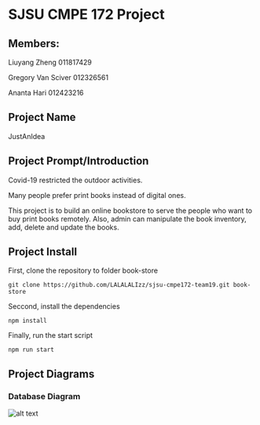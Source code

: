 # SJSU CMPE 172 Project


## Members:

Liuyang Zheng <Vincent> 011817429

Gregory Van Sciver 012326561

Ananta Hari 012423216

## Project Name

JustAnIdea <Online Bookstore>

## Project Prompt/Introduction

Covid-19 restricted the outdoor activities.

Many people prefer print books instead of digital ones.

This project is to build an online bookstore to serve the people who want to buy print books remotely.
Also, admin can manipulate the book inventory, add, delete and update the books.

## Project Install

First, clone the repository to folder book-store
``` Commandline
git clone https://github.com/LALALALIzz/sjsu-cmpe172-team19.git book-store
```
Seccond, install the dependencies
```Commandline
npm install
```
Finally, run the start script
```Commandline
npm run start
```
## Project Diagrams
### Database Diagram
![alt text](https://github.com/LALALALIzz/sjsu-cmpe172-team19/blob/initversion/Project-Diagrams/database(2).png?raw=true)

